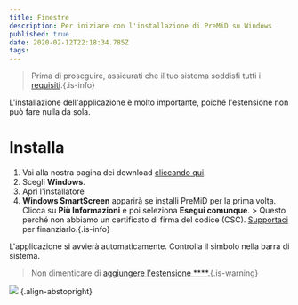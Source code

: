 ```yaml
---
title: Finestre
description: Per iniziare con l'installazione di PreMiD su Windows
published: true
date: 2020-02-12T22:18:34.785Z
tags: 
---
```


> Prima di proseguire, assicurati che il tuo sistema soddisfi tutti i [requisiti](/install/requirements).{.is-info}

L'installazione dell'applicazione è molto importante, poiché l'estensione non può fare nulla da sola.

# Installa
1. Vai alla nostra pagina dei download [cliccando qui](https://premid.app/downloads).
2. Scegli **Windows**.
3. Apri l'installatore
4. **Windows SmartScreen** apparirà se installi PreMiD per la prima volta. Clicca su **Più Informazioni** e poi seleziona **Esegui comunque**. > Questo perché non abbiamo un certificato di firma del codice (CSC). [Supportaci](https://www.patreon.com/Timeraa) per finanziarlo.{.is-info}

L'applicazione si avvierà automaticamente. Controlla il simbolo nella barra di sistema.

> Non dimenticare di [aggiungere l'estensione ****](/install).{.is-warning}

![](https://a.icons8.com/djxbtnYm/GBjHDS/svg.svg) {.align-abstopright}